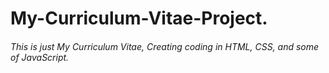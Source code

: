# My-Curriculum-Vitae-Project.
###### This is just My Curriculum Vitae, Creating coding in HTML, CSS, and some of JavaScript.